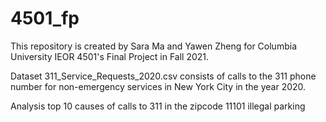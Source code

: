 # 4501_fp
This repository is created by Sara Ma and Yawen Zheng for Columbia University IEOR 4501's Final Project in Fall 2021.

Dataset
311_Service_Requests_2020.csv consists of calls to the 311 phone number for non-emergency services in New York City in the year 2020. 

Analysis
top 10 causes of calls to 311 in the zipcode 11101
illegal parking


